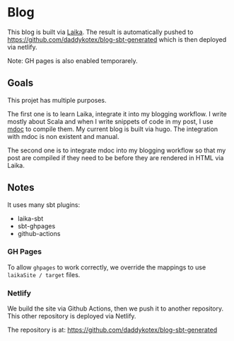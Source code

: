 # Blog

This blog is built via [Laika](https://planet42.github.io/Laika/). The result is automatically pushed to https://github.com/daddykotex/blog-sbt-generated which is then deployed via netlify.

Note: GH pages is also enabled temporarely.

## Goals

This projet has multiple purposes.

The first one is to learn Laika, integrate it into my blogging workflow. I write mostly about Scala and when I write snippets of code in my post, I use [mdoc](https://scalameta.org/mdoc/) to compile them. My current blog is built via hugo. The integration with mdoc is non existent and manual.

The second one is to integrate mdoc into my blogging workflow so that my post are compiled if they need to be before they are rendered in HTML via Laika.


## Notes

It uses many sbt plugins:

* laika-sbt
* sbt-ghpages
* github-actions

### GH Pages

To allow `ghpages` to work correctly, we override the mappings to use `laikaSite / target` files.

### Netlify

We build the site via Github Actions, then we push it to another repository. This other repository is deployed via Netlify.

The repository is at: https://github.com/daddykotex/blog-sbt-generated